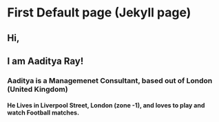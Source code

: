 # First Default page (Jekyll page)
## Hi,
## I am Aaditya Ray!
### Aaditya is a Managemenet Consultant, based out of London (United Kingdom)
#### He Lives in Liverpool Street, London (zone -1), and loves to play and watch Football matches.
